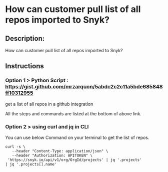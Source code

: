 # How can customer pull list of all repos imported to Snyk?

## Description:
How can customer pull list of all repos imported to Snyk?

## Instructions
### Option 1 > Python Script : https://gist.github.com/mrzarquon/5abdc2c2c11a5bde685848ff10312955

get a list of all repos in a github integration

All the steps and commands are listed at the bottom of above link.


### Option 2 > using curl and jq in CLI

You can use below Command on your terminal to get the list of repos.

```
curl -s \
   --header "Content-Type: application/json" \
   --header "Authorization: APITOKEN" \
 'https://snyk.io/api/v1/org/OrgId/projects' | jq '.projects'
| jq '.projects[].name'
```
